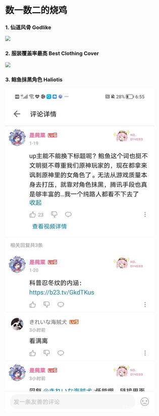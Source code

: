 # 数一数二的烧鸡


### 1. 仙道风骨   Godlike

![](https://github.com/DreamingCats/miHoYoJokes/raw/main/genshitjokes/数一数二的烧鸡/仙道风骨.jpg)

### 2. 服装覆盖率最高    Best Clothing Cover

![](https://github.com/DreamingCats/miHoYoJokes/raw/main/genshitjokes/数一数二的烧鸡/服装覆盖率最高.jpg)

### 3. 鲍鱼抹黑角色    Haliotis

![](https://github.com/DreamingCats/miHoYoJokes/raw/main/genshitjokes/数一数二的烧鸡/鲍鱼抹黑角色.jpg)